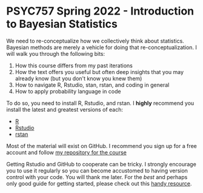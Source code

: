 # PSYC757 Spring 2022 - Introduction to Bayesian Statistics

We need to re-conceptualize how we collectively think about statistics.  Bayesian methods are merely a vehicle for doing that re-conceptualization.  I will walk you through the following bits:

1. How this course differs from my past iterations
2. How the text offers you useful but often deep insights that you may already know (but you don't know you knew them)
3. How to navigate R, Rstudio, stan, rstan, and coding in general
4. How to apply probability language in code

To do so, you need to install R, Rstudio, and rstan.  I **highly** recommend you install the latest and greatest versions of each:

* [R](https://cran.r-project.org)
* [Rstudio](https://www.rstudio.com/products/rstudio/download/preview/)
* [rstan](https://github.com/stan-dev/rstan/wiki/RStan-Getting-Started)

Most of the material will exist on GitHub.  I recommend you sign up for a free account and follow [my repository for the course](https://github.com/pem725/PSYC757-Spring2022)

Getting Rstudio and GitHub to cooperate can be tricky.  I strongly encourage you to use it regularly so you can become accustomed to having version control with your code.  You will thank me later.  For the *best* and perhaps only good guide for getting started, please check out this [handy resource](https://happygitwithr.com/).
